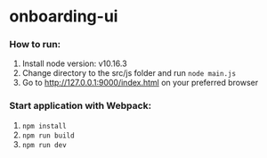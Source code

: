 # onboarding-ui

### How to run:
1. Install node version: v10.16.3
2. Change directory to the src/js folder and run `node main.js`
3. Go to http://127.0.0.1:9000/index.html on your preferred browser

### Start application with Webpack:
1. `npm install`
2. `npm run build`
3. `npm run dev`
